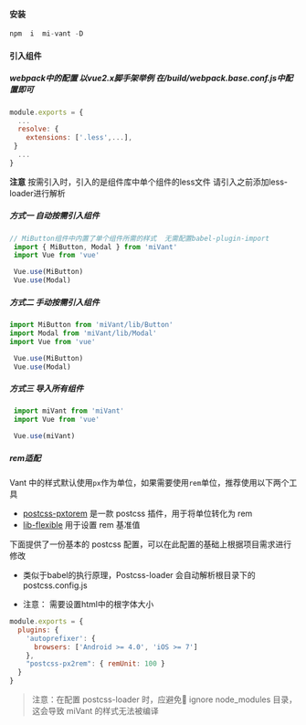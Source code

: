 #### 安装

```js
npm  i  mi-vant -D
```





#### 引入组件
##### webpack中的配置  以vue2.x脚手架举例 在/build/webpack.base.conf.js中配置即可

```js
module.exports = {
  ...
  resolve: {
    extensions: ['.less',...],
 }
  ...
}
```




**注意**  按需引入时，引入的是组件库中单个组件的less文件 请引入之前添加less-loader进行解析
##### 方式一   自动按需引入组件

```js
// MiButton组件中内置了单个组件所需的样式  无需配置babel-plugin-import
 import { MiButton, Modal } from 'miVant'
 import Vue from 'vue'

 Vue.use(MiButton)
 Vue.use(Modal)
```



##### 方式二  手动按需引入组件

```js
import MiButton from 'miVant/lib/Button'
import Modal from 'miVant/lib/Modal'
import Vue from 'vue'

 Vue.use(MiButton)
 Vue.use(Modal)
```





##### 方式三  导入所有组件

```js
 import miVant from 'miVant'
 import Vue from 'vue'

 Vue.use(miVant)
```



##### rem适配

Vant 中的样式默认使用`px`作为单位，如果需要使用`rem`单位，推荐使用以下两个工具

- [postcss-pxtorem](https://github.com/cuth/postcss-pxtorem) 是一款 postcss 插件，用于将单位转化为 rem
- [lib-flexible](https://github.com/amfe/lib-flexible) 用于设置 rem 基准值

下面提供了一份基本的 postcss 配置，可以在此配置的基础上根据项目需求进行修改
-  类似于babel的执行原理，Postcss-loader 会自动解析根目录下的postcss.config.js

-  注意： 需要设置html中的根字体大小

```js
module.exports = {
  plugins: {
    'autoprefixer': {
      browsers: ['Android >= 4.0', 'iOS >= 7']
    },
    "postcss-px2rem": { remUnit: 100 }
  }
}
```
> 注意：在配置 postcss-loader 时，应避免 ignore node_modules 目录，这会导致 miVant 的样式无法被编译



